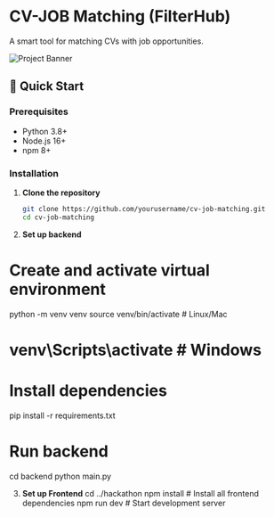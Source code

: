 # CV-JOB Matching (FilterHub)

A smart tool for matching CVs with job opportunities.

![Project Banner](https://via.placeholder.com/800x300?text=CV-JOB+Matching+FilterHub) <!-- Replace with your actual banner -->

## 🚀 Quick Start

### Prerequisites
- Python 3.8+
- Node.js 16+
- npm 8+

### Installation

1. **Clone the repository**
   ```bash
   git clone https://github.com/yourusername/cv-job-matching.git
   cd cv-job-matching

2. **Set up backend**

# Create and activate virtual environment
python -m venv venv
source venv/bin/activate  # Linux/Mac
# venv\Scripts\activate   # Windows

# Install dependencies
pip install -r requirements.txt

# Run backend
cd backend
python main.py


3. **Set up Frontend**
   cd ../hackathon
npm install    # Install all frontend dependencies
npm run dev    # Start development server
